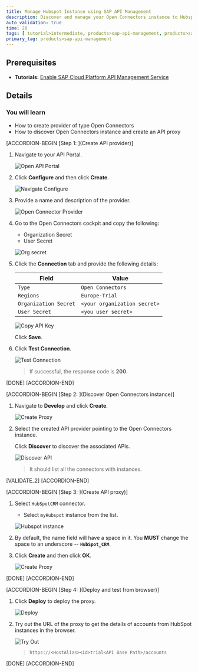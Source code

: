 ```yaml
---
title: Manage Hubspot Instance using SAP API Management
description: Discover and manage your Open Connectors instance to Hubspot in SAP API Management.
auto_validation: true
time: 20
tags: [ tutorial>intermediate, products>sap-api-management, products>sap-cloud-platform]
primary_tag: products>sap-api-management
---
```


## Prerequisites
- **Tutorials:** [Enable SAP Cloud Platform API Management Service](https://developers.sap.com/tutorials/hcp-apim-enable-service.html)

## Details
### You will learn
  - How to create provider of type Open Connectors
  - How to discover Open Connectors instance and create an API proxy

[ACCORDION-BEGIN [Step 1: ](Create API provider)]

1. Navigate to your API Portal.

    ![Open API Portal](01-open-API-Portal.png)

2. Click **Configure** and then click **Create**.

    ![Navigate Configure](02-Navigate-configure.png)

3. Provide a name and description of the provider.

    ![Open Connector Provider](03-open-Connector-Provider.png)

4. Go to the Open Connectors cockpit and copy the following:

    - Organization Secret
    - User Secret  

    ![Org secret](04-OrgSecret.png)

5. Click the **Connection** tab and provide the following details:

    **Field** | **Value**
    ---- | ----
    `Type` |`Open Connectors`
    `Regions` |`Europe-Trial`
    `Organization Secret` |`<your organization secret>`
    `User Secret` | `<you user secret>`

    ![Copy API Key](05-Connection.png)

    Click **Save**.

6. Click **Test Connection**.

    ![Test Connection](06-test-connection.png)

    >If successful, the response code is **200**.

[DONE]
[ACCORDION-END]

[ACCORDION-BEGIN [Step 2: ](Discover Open Connectors instance)]
1. Navigate to **Develop** and click **Create**.

    ![Create Proxy](07-create-proxy.png)

2. Select the created API provider pointing to the Open Connectors instance.

    Click **Discover** to discover the associated APIs.

    ![Discover API](08-Discover.png)

    >It should list all the connectors with instances.

[VALIDATE_2]
[ACCORDION-END]

[ACCORDION-BEGIN [Step 3: ](Create API proxy)]

1. Select `HubSpotCRM` connector.

    - Select `myHubspot` instance from the list.

    ![Hubspot instance](09-hubspot-instance.png)

2. By default, the name field will have a space in it. You **MUST** change the space to an underscore -- **`HubSpot_CRM`**.

3. Click **Create** and then click **OK**.

    ![Create Proxy](10-create-proxy.png)

[DONE]
[ACCORDION-END]

[ACCORDION-BEGIN [Step 4: ](Deploy and test from browser)]

1. Click **Deploy** to deploy the proxy.

    ![Deploy](11-deploy.png)

2. Try out the URL of the proxy to get the details of accounts from HubSpot instances in the browser.

    ![Try Out](12-Try-out.png)

    >`https://<HostAlias><id>trial<API Base Path>/accounts`

[DONE]
[ACCORDION-END]
